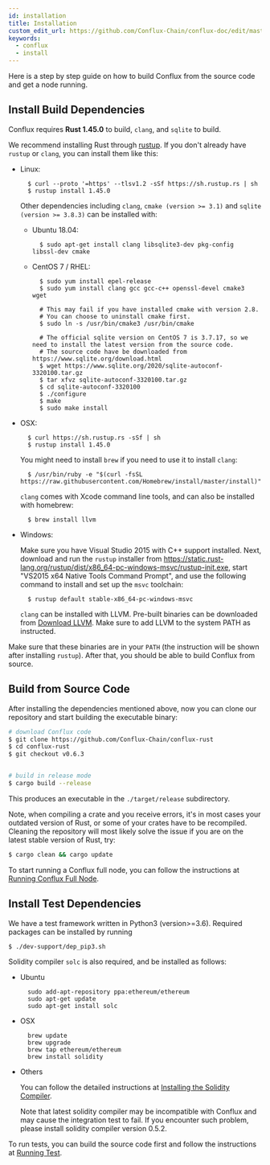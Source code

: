 ```yaml
---
id: installation
title: Installation
custom_edit_url: https://github.com/Conflux-Chain/conflux-doc/edit/master/docs/install.md
keywords:
  - conflux
  - install
---
```


Here is a step by step guide on how to build Conflux from the source code and get a node running.

## Install Build Dependencies

Conflux requires **Rust 1.45.0** to build,  `clang`, and `sqlite` to build.

We recommend installing Rust through [rustup](https://www.rustup.rs/). If you don't already have `rustup` or `clang`, you can install them like this:

* Linux:

        $ curl --proto '=https' --tlsv1.2 -sSf https://sh.rustup.rs | sh
        $ rustup install 1.45.0
    
    Other dependencies including `clang`, `cmake (version >= 3.1)` and `sqlite (version >= 3.8.3)` can be installed with:

    - Ubuntu 18.04:

            $ sudo apt-get install clang libsqlite3-dev pkg-config libssl-dev cmake
        
    - CentOS 7 / RHEL: 
    
            $ sudo yum install epel-release
            $ sudo yum install clang gcc gcc-c++ openssl-devel cmake3 wget

            # This may fail if you have installed cmake with version 2.8. 
            # You can choose to uninstall cmake first.
            $ sudo ln -s /usr/bin/cmake3 /usr/bin/cmake

            # The official sqlite version on CentOS 7 is 3.7.17, so we need to install the latest version from the source code.
            # The source code have be downloaded from https://www.sqlite.org/download.html
            $ wget https://www.sqlite.org/2020/sqlite-autoconf-3320100.tar.gz
            $ tar xfvz sqlite-autoconf-3320100.tar.gz
            $ cd sqlite-autoconf-3320100
            $ ./configure
            $ make
            $ sudo make install
    
* OSX:

        $ curl https://sh.rustup.rs -sSf | sh
        $ rustup install 1.45.0

    You might need to install `brew` if you need to use it to install `clang`:

        $ /usr/bin/ruby -e "$(curl -fsSL https://raw.githubusercontent.com/Homebrew/install/master/install)"
    
    `clang` comes with Xcode command line tools, and can also be installed with homebrew:
    
        $ brew install llvm    

* Windows:

    Make sure you have Visual Studio 2015 with C++ support installed. Next, download and run the `rustup` installer from https://static.rust-lang.org/rustup/dist/x86_64-pc-windows-msvc/rustup-init.exe, start "VS2015 x64 Native Tools Command Prompt", and use the following command to install and set up the `msvc` toolchain:

        $ rustup default stable-x86_64-pc-windows-msvc

    `clang` can be installed with LLVM. Pre-built binaries can be downloaded from [Download LLVM](https://releases.llvm.org/download.html#8.0.0). Make sure to add LLVM to the system PATH as instructed.

Make sure that these binaries are in your `PATH` (the instruction will be shown after installing `rustup`). After that, you should be able to build Conflux from source.

## Build from Source Code
After installing the dependencies mentioned above, now you can clone our repository and start building the executable binary:

```bash
# download Conflux code
$ git clone https://github.com/Conflux-Chain/conflux-rust
$ cd conflux-rust
$ git checkout v0.6.3


# build in release mode
$ cargo build --release
```

This produces an executable in the `./target/release` subdirectory.

Note, when compiling a crate and you receive errors, it's in most cases your
outdated version of Rust, or some of your crates have to be recompiled.
Cleaning the repository will most likely solve the issue if you are on the
latest stable version of Rust, try:

```bash
$ cargo clean && cargo update
```

To start running a Conflux full node, you can follow the instructions at [Running Conflux Full Node](get_started.md#running-conflux-full-node).

## Install Test Dependencies

We have a test framework written in Python3 (version>=3.6). Required packages can be installed by running
```bash
$ ./dev-support/dep_pip3.sh
```

Solidity compiler `solc` is also required, and be installed as follows:

* Ubuntu

        sudo add-apt-repository ppa:ethereum/ethereum
        sudo apt-get update
        sudo apt-get install solc

* OSX

        brew update
        brew upgrade
        brew tap ethereum/ethereum
        brew install solidity

* Others

    You can follow the detailed instructions at [Installing the Solidity Compiler](https://solidity.readthedocs.io/en/v0.5.7/installing-solidity.html#binary-packages).

    Note that latest solidity compiler may be incompatible with Conflux and may cause the integration test to fail. If you encounter such problem, please install solidity compiler version 0.5.2.

To run tests, you can build the source code first and follow the instructions at [Running Test](get_started.md#running-test).

